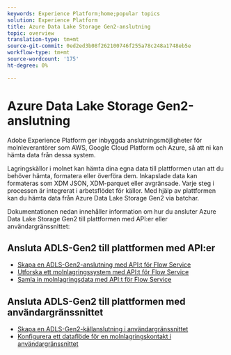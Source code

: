 ```yaml
---
keywords: Experience Platform;home;popular topics
solution: Experience Platform
title: Azure Data Lake Storage Gen2-anslutning
topic: overview
translation-type: tm+mt
source-git-commit: 0ed2ed3b08f262100746f255a78c248a1748eb5e
workflow-type: tm+mt
source-wordcount: '175'
ht-degree: 0%

---
```



# Azure Data Lake Storage Gen2-anslutning

Adobe Experience Platform ger inbyggda anslutningsmöjligheter för molnleverantörer som AWS, Google Cloud Platform och Azure, så att ni kan hämta data från dessa system.

Lagringskällor i molnet kan hämta dina egna data till plattformen utan att du behöver hämta, formatera eller överföra dem. Inkapslade data kan formateras som XDM JSON, XDM-parquet eller avgränsade. Varje steg i processen är integrerat i arbetsflödet för källor. Med hjälp av plattformen kan du hämta data från Azure Data Lake Storage Gen2 via batchar.

Dokumentationen nedan innehåller information om hur du ansluter Azure Data Lake Storage Gen2 till plattformen med API:er eller användargränssnittet:

## Ansluta ADLS-Gen2 till plattformen med API:er

- [Skapa en ADLS-Gen2-anslutning med API:t för Flow Service](../../tutorials/api/create/cloud-storage/adls-gen2.md)
- [Utforska ett molnlagringssystem med API:t för Flow Service](../../tutorials/api/explore/cloud-storage.md)
- [Samla in molnlagringsdata med API:t för Flow Service](../../tutorials/api/collect/cloud-storage.md)

## Ansluta ADLS-Gen2 till plattformen med användargränssnittet

- [Skapa en ADLS-Gen2-källanslutning i användargränssnittet](../../tutorials/ui/create/cloud-storage/adls-gen2.md)
- [Konfigurera ett dataflöde för en molnlagringskontakt i användargränssnittet](../../tutorials/ui/dataflow/batch/cloud-storage.md)